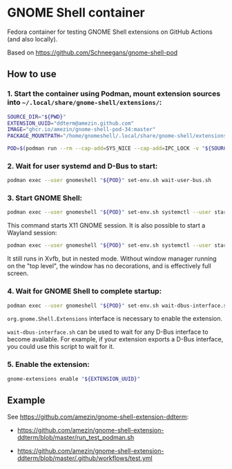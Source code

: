 # GNOME Shell container

Fedora container for testing GNOME Shell extensions on GitHub Actions (and also
locally).

Based on https://github.com/Schneegans/gnome-shell-pod

## How to use

### 1. Start the container using Podman, mount extension sources into `~/.local/share/gnome-shell/extensions/`:

```sh
SOURCE_DIR="${PWD}"
EXTENSION_UUID="ddterm@amezin.github.com"
IMAGE="ghcr.io/amezin/gnome-shell-pod-34:master"
PACKAGE_MOUNTPATH="/home/gnomeshell/.local/share/gnome-shell/extensions/${EXTENSION_UUID}"

POD=$(podman run --rm --cap-add=SYS_NICE --cap-add=IPC_LOCK -v "${SOURCE_DIR}:${PACKAGE_MOUNTPATH}:ro" -td "${IMAGE}")
```

### 2. Wait for user systemd and D-Bus to start:

```sh
podman exec --user gnomeshell "${POD}" set-env.sh wait-user-bus.sh
```

### 3. Start GNOME Shell:

```sh
podman exec --user gnomeshell "${POD}" set-env.sh systemctl --user start "gnome-xsession@:99"
```

This command starts X11 GNOME session. It is also possible to start a Wayland
session:

```sh
podman exec --user gnomeshell "${POD}" set-env.sh systemctl --user start "gnome-wayland-nested@:99"
```

It still runs in Xvfb, but in nested mode. Without window manager running on
the "top level", the window has no decorations, and is effectively full screen.

### 4. Wait for GNOME Shell to complete startup:

```sh
podman exec --user gnomeshell "${POD}" set-env.sh wait-dbus-interface.sh -d org.gnome.Shell -o /org/gnome/Shell -i org.gnome.Shell.Extensions
```

`org.gnome.Shell.Extensions` interface is necessary to enable the extension.

`wait-dbus-interface.sh` can be used to wait for any D-Bus interface to become
available. For example, if your extension exports a D-Bus interface, you could
use this script to wait for it.

### 5. Enable the extension:

```sh
gnome-extensions enable "${EXTENSION_UUID}"
```

## Example

See https://github.com/amezin/gnome-shell-extension-ddterm:

- https://github.com/amezin/gnome-shell-extension-ddterm/blob/master/run_test_podman.sh

- https://github.com/amezin/gnome-shell-extension-ddterm/blob/master/.github/workflows/test.yml
